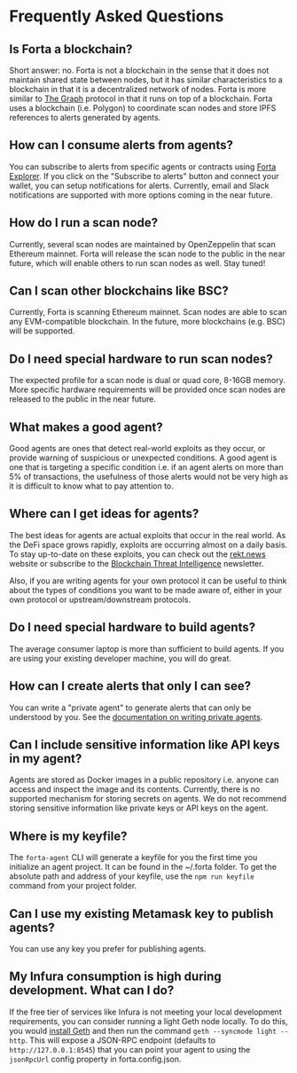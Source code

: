 # Frequently Asked Questions

## Is Forta a blockchain?

Short answer: no. Forta is not a blockchain in the sense that it does not maintain shared state between nodes, but it has similar characteristics to a blockchain in that it is a decentralized network of nodes. Forta is more similar to [The Graph](https://thegraph.com/en/) protocol in that it runs on top of a blockchain. Forta uses a blockchain (i.e. Polygon) to coordinate scan nodes and store IPFS references to alerts generated by agents.

## How can I consume alerts from agents?

You can subscribe to alerts from specific agents or contracts using [Forta Explorer](https://explorer.forta.network/). If you click on the "Subscribe to alerts" button and connect your wallet, you can setup notifications for alerts. Currently, email and Slack notifications are supported with more options coming in the near future.

## How do I run a scan node?

Currently, several scan nodes are maintained by OpenZeppelin that scan Ethereum mainnet. Forta will release the scan node to the public in the near future, which will enable others to run scan nodes as well. Stay tuned!

## Can I scan other blockchains like BSC?

Currently, Forta is scanning Ethereum mainnet. Scan nodes are able to scan any EVM-compatible blockchain. In the future, more blockchains (e.g. BSC) will be supported.

## Do I need special hardware to run scan nodes?

The expected profile for a scan node is dual or quad core, 8-16GB memory. More specific hardware requirements will be provided once scan nodes are released to the public in the near future.

## What makes a good agent?

Good agents are ones that detect real-world exploits as they occur, or provide warning of suspicious or unexpected conditions. A good agent is one that is targeting a specific condition i.e. if an agent alerts on more than 5% of transactions, the usefulness of those alerts would not be very high as it is difficult to know what to pay attention to.

## Where can I get ideas for agents?

The best ideas for agents are actual exploits that occur in the real world. As the DeFi space grows rapidly, exploits are occurring almost on a daily basis. To stay up-to-date on these exploits, you can check out the [rekt.news](https://rekt.news/) website or subscribe to the [Blockchain Threat Intelligence](https://www.blockthreat.io/) newsletter.

Also, if you are writing agents for your own protocol it can be useful to think about the types of conditions you want to be made aware of, either in your own protocol or upstream/downstream protocols.

## Do I need special hardware to build agents?

The average consumer laptop is more than sufficient to build agents. If you are using your existing developer machine, you will do great.

## How can I create alerts that only I can see?

You can write a "private agent" to generate alerts that can only be understood by you. See the [documentation on writing private agents](private.md).

## Can I include sensitive information like API keys in my agent?

Agents are stored as Docker images in a public repository i.e. anyone can access and inspect the image and its contents. Currently, there is no supported mechanism for storing secrets on agents. We do not recommend storing sensitive information like private keys or API keys on the agent.

## Where is my keyfile?

The `forta-agent` CLI will generate a keyfile for you the first time you initialize an agent project. It can be found in the ~/.forta folder. To get the absolute path and address of your keyfile, use the `npm run keyfile` command from your project folder.

## Can I use my existing Metamask key to publish agents?

You can use any key you prefer for publishing agents.

## My Infura consumption is high during development. What can I do?

If the free tier of services like Infura is not meeting your local development requirements, you can consider running a light Geth node locally. To do this, you would [install Geth](https://geth.ethereum.org/docs/install-and-build/installing-geth) and then run the command `geth --syncmode light --http`. This will expose a JSON-RPC endpoint (defaults to `http://127.0.0.1:8545`) that you can point your agent to using the `jsonRpcUrl` config property in forta.config.json.
